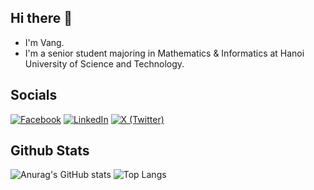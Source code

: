 ## Hi there 👋

* I'm Vang.
* I'm a senior student majoring in Mathematics & Informatics at Hanoi University of Science and Technology.

## Socials

[![Facebook](https://img.shields.io/badge/Facebook-3B5998?style=for-the-badge&logo=facebook&logoColor=white)](https://www.facebook.com/nguyenvang.6902/) [![LinkedIn](https://img.shields.io/badge/LinkedIn-0077B5?style=for-the-badge&logo=linkedin&logoColor=white)](https://www.linkedin.com/in/your_username_here) [![X (Twitter)](https://img.shields.io/badge/X-000000?style=for-the-badge&logo=x&logoColor=white)](https://x.com/vangg_nguyen?t=6KJ_lg6Z9qlg5H6ahCF6tg&s=09)

## Github Stats

![Anurag's GitHub stats](https://github-readme-stats.vercel.app/api?username=nguyenvang12003454&show_icons=true&theme=radical) ![Top Langs](https://github-readme-stats.vercel.app/api/top-langs/?username=nguyenvang12003454&layout=compact)

<!--
**nguyenvang12003454/nguyenvang12003454** is a ✨ _special_ ✨ repository because its `README.md` (this file) appears on your GitHub profile.

Here are some ideas to get you started:

- 🔭 I’m currently working on ...
- 🌱 I’m currently learning ...
- 👯 I’m looking to collaborate on ...
- 🤔 I’m looking for help with ...
- 💬 Ask me about ...
- 📫 How to reach me: ...
- 😄 Pronouns: ...
- ⚡ Fun fact: ...
-->
